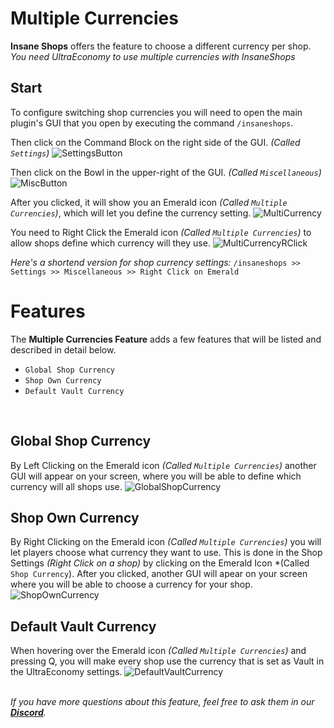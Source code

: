 # Multiple Currencies
**Insane Shops** offers the feature to choose a different currency per shop.
*You need UltraEconomy to use multiple currencies with InsaneShops*
<br>

## Start
To configure switching shop currencies you will need to open the main plugin's GUI 
that you open by executing the command `/insaneshops`.
<br>

Then click on the Command Block on the right side of the GUI. *(Called `Settings`)*
![SettingsButton](https://imgur.com/krTLRDP)
<br>

Then click on the Bowl in the upper-right of the GUI. *(Called `Miscellaneous`)*
![MiscButton](https://imgur.com/aLaQU0b)
<br>

After you clicked, it will show you an Emerald icon *(Called `Multiple Currencies`)*,
which will let you define the currency setting.
![MultiCurrency](https://imgur.com/xJAb8Jo)
<br>

You need to Right Click the Emerald icon *(Called `Multiple Currencies`)*
to allow shops define which currency will they use.
![MultiCurrencyRClick](https://imgur.com/ylzAVZl)
<br>

*Here's a shortend version for shop currency settings:*
`/insaneshops >> Settings >> Miscellaneous >> Right Click on Emerald`
<br>

# Features
The **Multiple Currencies Feature** adds a few features that will be listed and described in detail below.
<br>

- `Global Shop Currency`
- `Shop Own Currency`
- `Default Vault Currency`
<br>

## Global Shop Currency
By Left Clicking on the Emerald icon *(Called `Multiple Currencies`)* another GUI will appear on your screen,
where you will be able to define which currency will all shops use.
![GlobalShopCurrency](https://imgur.com/a/Fm8BBjb)
<br>

## Shop Own Currency
By Right Clicking on the Emerald icon *(Called `Multiple Currencies`)* you will let players choose what currency they want to use.
This is done in the Shop Settings *(Right Click on a shop)* by clicking on the Emerald Icon *(Called `Shop Currency`).
After you clicked, another GUI will apear on your screen where you will be able to choose a currency for your shop.
![ShopOwnCurrency](https://imgur.com/a/bix0kdZ)
<br>

## Default Vault Currency
When hovering over the Emerald icon *(Called `Multiple Currencies`)* and pressing Q, 
you will make every shop use the currency that is set as Vault in the UltraEconomy settings.
![DefaultVaultCurrency](https://imgur.com/pXDrcKW)
<br>
<br>

_If you have more questions about this feature, feel free to ask them in our **[Discord](https://discord.gg/3JuHDm8)**._